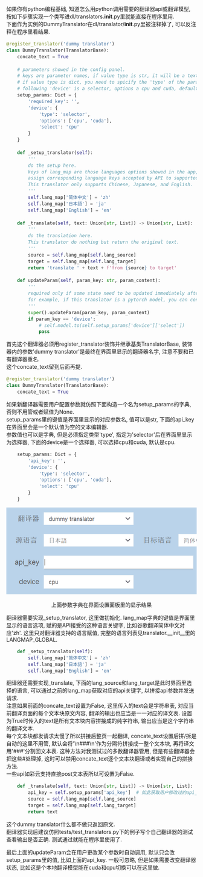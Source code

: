 如果你有python编程基础, 知道怎么用python调用需要的翻译器api或翻译模型, 按如下步骤实现一个类写进dl/translators.__init__.py里就能直接在程序里用.      
下面作为实例的DummyTranslator在dl/translator/__init__.py里被注释掉了, 可以反注释在程序里看结果.  

``` python
@register_translator('dummy translator')
class DummyTranslator(TranslatorBase):
    concate_text = True

    # parameters showed in the config panel. 
    # keys are parameter names, if value type is str, it will be a text editor(required key)
    # if value type is dict, you need to spicify the 'type' of the parameter, 
    # following 'device' is a selector, options a cpu and cuda, default is cpu
    setup_params: Dict = {
        'required_key': '', 
        'device': {
            'type': 'selector',
            'options': ['cpu', 'cuda'],
            'select': 'cpu'
        }
    }

    def _setup_translator(self):
        '''
        do the setup here.  
        keys of lang_map are those languages options showed in the app, 
        assign corresponding language keys accepted by API to supported languages.  
        This translator only supports Chinese, Japanese, and English.
        '''
        self.lang_map['简体中文'] = 'zh'
        self.lang_map['日本語'] = 'ja'
        self.lang_map['English'] = 'en'  
        
    def _translate(self, text: Union[str, List]) -> Union[str, List]:
        '''
        do the translation here.  
        This translator do nothing but return the original text.
        '''
        source = self.lang_map[self.lang_source]
        target = self.lang_map[self.lang_target]
        return 'translate ' + text + f'from {source} to target'

    def updateParam(self, param_key: str, param_content):
        '''
        required only if some state need to be updated immediately after user change the translator params,
        for example, if this translator is a pytorch model, you can convert it to cpu/gpu here.
        '''
        super().updateParam(param_key, param_content)
        if param_key == 'device':
            # self.model.to(self.setup_params['device']['select'])
            pass
```

首先这个翻译器必须用register_translator装饰并继承基类TranslatorBase, 装饰器内的参数'dummy translator'是最终在界面里显示的翻译器名字, 注意不要和已有翻译器重名.  
这个concate_text留到后面再提.  
``` python
@register_translator('dummy translator')
class DummyTranslator(TranslatorBase):  
    concate_text = True
```

如果新翻译器需要用户配置参数就仿照下面构造一个名为setup_params的字典, 否则不用管或者赋值为None.  
setup_params里的键值是界面里显示的对应参数名, 值可以是str, 下面的api_key在界面里会是一个默认值为空的文本编辑器.  
参数值也可以是字典, 但是必须指定类型'type', 指定为'selector'后在界面里显示为选择器, 下面的device是一个选择器, 可以选择cpu和cuda, 默认是cpu.  
``` python
    setup_params: Dict = {
        'api_key': '', 
        'device': {
            'type': 'selector',
            'options': ['cpu', 'cuda'],
            'select': 'cpu'
        }
    }
```  

<p align = "center">
<img src="./src/new_translator.png">
</p>
<p align = "center">
上面参数字典在界面设置面板里的显示结果
</p>  

翻译器需要实现_setup_translator, 这里做初始化. lang_map字典的键值是界面里显示的语言选项, 赋的是API接受的这种语言关键字, 比如谷歌翻译简体中文对应'zh'. 这里只对翻译器支持的语言赋值, 完整的语言列表见translator.__init__里的LANGMAP_GLOBAL. 

``` python
    def _setup_translator(self):
        self.lang_map['简体中文'] = 'zh'
        self.lang_map['日本語'] = 'ja'
        self.lang_map['English'] = 'en'  
```

翻译器还需要实现_translate, 下面的lang_source和lang_target是此时界面里选择的语言, 可以通过之前的lang_map获取对应的api关键字, 以拼接api参数并发送请求.  
注意如果前面的concate_text设置为False, 这里传入的text会是字符串表, 对应当前翻译页面的每个文本块原文内容, 翻译的输出也应当是一一对应的译文表. 设置为True时传入的text是所有文本块内容拼接成的纯字符串, 输出应当是这个字符串的翻译文本.  
每个文本块都发请求太慢了所以拼接后整页一起翻译, concate_text设置后拼/拆是自动的这里不用管, 默认会将'\n###\n'作为分隔符拼接成一整个文本块, 再将译文用'###'分割回文本表. 这种方法对我测试过的多数翻译器管用, 但是有些翻译器会把这些#处理掉, 这时可以禁用concate_text逐个文本块翻译或者实现自己的拼接方法.  
一些api如彩云支持直接post文本表所以可设置为False.  
``` python
    def _translate(self, text: Union[str, List]) -> Union[str, List]:
        api_key = self.setup_params['api_key']  # 如此获取用户修改过的api_key
        source = self.lang_map[self.lang_source]
        target = self.lang_map[self.lang_target]
        return text
```
这个dummy translator什么都不做只返回原文.  
翻译器实现后建议仿照tests/test_translators.py下的例子写个自己翻译器的测试查看输出是否正确. 测试通过就能在程序里使用了.   

最后上面的updateParam会在用户更改某个参数时自动调用, 默认只会改setup_params里的值, 比如上面的api_key. 一般可忽略, 但是如果需要改变翻译器状态, 比如这是个本地翻译模型能在cuda和cpu切换可以在这里做.  